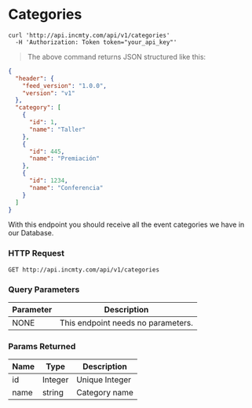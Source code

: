 # Categories

```shell
curl 'http://api.incmty.com/api/v1/categories'
  -H 'Authorization: Token token="your_api_key"'
```

> The above command returns JSON structured like this:

```json
{
  "header": {
    "feed_version": "1.0.0",
    "version": "v1"
  },
  "category": [
    {
      "id": 1,
      "name": "Taller"
    },
    {
      "id": 445,
      "name": "Premiación"
    },
    {
      "id": 1234,
      "name": "Conferencia"
    }
  ]
}
```

With this endpoint you should receive all the event categories we have in our Database.

### HTTP Request

`GET http://api.incmty.com/api/v1/categories`

### Query Parameters

Parameter | Description
--------- | -----------
NONE | This endpoint needs no parameters.


### Params Returned

Name | Type | Description
-----|------|------------
  id | Integer | Unique Integer
name | string | Category name